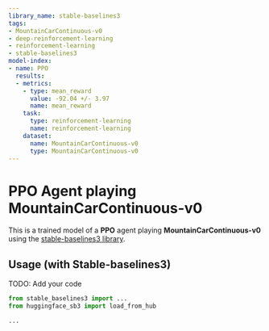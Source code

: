 ```yaml
---
library_name: stable-baselines3
tags:
- MountainCarContinuous-v0
- deep-reinforcement-learning
- reinforcement-learning
- stable-baselines3
model-index:
- name: PPO
  results:
  - metrics:
    - type: mean_reward
      value: -92.04 +/- 3.97
      name: mean_reward
    task:
      type: reinforcement-learning
      name: reinforcement-learning
    dataset:
      name: MountainCarContinuous-v0
      type: MountainCarContinuous-v0
---
```


# **PPO** Agent playing **MountainCarContinuous-v0**
This is a trained model of a **PPO** agent playing **MountainCarContinuous-v0**
using the [stable-baselines3 library](https://github.com/DLR-RM/stable-baselines3).

## Usage (with Stable-baselines3)
TODO: Add your code


```python
from stable_baselines3 import ...
from huggingface_sb3 import load_from_hub

...
```

